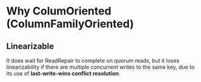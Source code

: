 # Why ColumOriented (ColumnFamilyOriented)

## Linearizable
It does wait for ReadRepair to complete on quorum reads, but it loses linearizability if there are multiple concurrent writes to the same key, 
due to its use of **last-write-wins conflict resolution**. 
